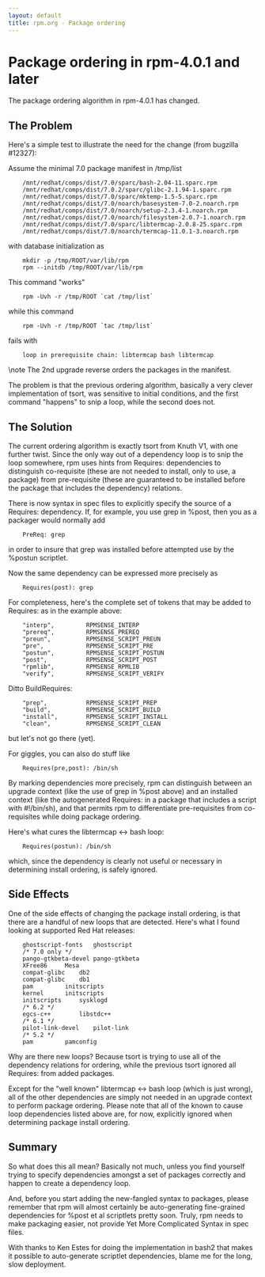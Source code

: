 ```yaml
---
layout: default
title: rpm.org - Package ordering
---
```

# Package ordering in rpm-4.0.1 and later

The package ordering algorithm in rpm-4.0.1 has changed.

## The Problem

Here's a simple test to illustrate the need for the change (from
bugzilla #12327):

Assume the minimal 7.0 package manifest in /tmp/list
```
	/mnt/redhat/comps/dist/7.0/sparc/bash-2.04-11.sparc.rpm
	/mnt/redhat/comps/dist/7.0.2/sparc/glibc-2.1.94-1.sparc.rpm
	/mnt/redhat/comps/dist/7.0/sparc/mktemp-1.5-5.sparc.rpm
	/mnt/redhat/comps/dist/7.0/noarch/basesystem-7.0-2.noarch.rpm
	/mnt/redhat/comps/dist/7.0/noarch/setup-2.3.4-1.noarch.rpm
	/mnt/redhat/comps/dist/7.0/noarch/filesystem-2.0.7-1.noarch.rpm
	/mnt/redhat/comps/dist/7.0/sparc/libtermcap-2.0.8-25.sparc.rpm
	/mnt/redhat/comps/dist/7.0/noarch/termcap-11.0.1-3.noarch.rpm
```

with database initialization as
```
	mkdir -p /tmp/ROOT/var/lib/rpm
	rpm --initdb /tmp/ROOT/var/lib/rpm
```

This command "works"
```
	rpm -Uvh -r /tmp/ROOT `cat /tmp/list`
```
while this command
```
	rpm -Uvh -r /tmp/ROOT `tac /tmp/list`
```
fails with 
```
	loop in prerequisite chain: libtermcap bash libtermcap
```

\note The 2nd upgrade reverse orders the packages in the manifest.

The problem is that the previous ordering algorithm, basically a very clever
implementation of tsort, was sensitive to initial conditions, and the first
command "happens" to snip a loop, while the second does not.

## The Solution

The current ordering algorithm is exactly tsort from Knuth V1, with one further
twist. Since the only way out of a dependency loop is to snip the loop
somewhere, rpm uses hints from Requires: dependencies to distinguish
co-requisite (these are not needed to install, only to use, a package) from
pre-requisite (these are guaranteed to be installed before the package that
includes the dependency) relations.

There is now syntax in spec files to explicitly specify the source of a
Requires: dependency.  If, for example, you use grep in %post, then you
as a packager would normally add
```
	PreReq: grep
```
in order to insure that grep was installed before attempted use by the 
%postun scriptlet.

Now the same dependency can be expressed more precisely as
```
	Requires(post): grep
```

For completeness, here's the complete set of tokens that may be
added to Requires: as in the example above:
```
    "interp",         RPMSENSE_INTERP
    "prereq",         RPMSENSE_PREREQ
    "preun",          RPMSENSE_SCRIPT_PREUN
    "pre",            RPMSENSE_SCRIPT_PRE
    "postun",         RPMSENSE_SCRIPT_POSTUN
    "post",           RPMSENSE_SCRIPT_POST
    "rpmlib",         RPMSENSE_RPMLIB
    "verify",         RPMSENSE_SCRIPT_VERIFY
```

Ditto BuildRequires:
```
    "prep",           RPMSENSE_SCRIPT_PREP
    "build",          RPMSENSE_SCRIPT_BUILD
    "install",        RPMSENSE_SCRIPT_INSTALL
    "clean",          RPMSENSE_SCRIPT_CLEAN
```
but let's not go there (yet).

For giggles, you can also do stuff like
```
	Requires(pre,post): /bin/sh
```

By marking dependencies more precisely, rpm can distinguish between
an upgrade context (like the use of grep in %post above) and an installed
context (like the autogenerated Requires: in a package that includes a
script with #!/bin/sh), and that permits rpm to differentiate pre-requisites
from co-requisites while doing package ordering.

Here's what cures the libtermcap <-> bash loop:
```
	Requires(postun): /bin/sh
```
which, since the dependency is clearly not useful or necessary in determining
install ordering, is safely ignored.

## Side Effects

One of the side effects of changing the package install ordering, is that
there are a handful of new loops that are detected. Here's what I found
looking at supported Red Hat releases:

```
    ghostscript-fonts	ghostscript
    /* 7.0 only */
    pango-gtkbeta-devel	pango-gtkbeta
    XFree86		Mesa
    compat-glibc	db2
    compat-glibc	db1
    pam			initscripts
    kernel		initscripts
    initscripts		sysklogd
    /* 6.2 */
    egcs-c++		libstdc++
    /* 6.1 */
    pilot-link-devel	pilot-link
    /* 5.2 */
    pam			pamconfig
```

Why are there new loops? Because tsort is trying to use all of the
dependency relations for ordering, while the previous tsort ignored all
Requires: from added packages.

Except for the "well known" libtermcap <-> bash loop (which is just wrong),
all of the other dependencies are simply not needed in an upgrade context
to perform package ordering. Please note that all of the known to cause
loop dependencies listed above are, for now, explicitly ignored when
determining package install ordering.

## Summary

So what does this all mean? Basically not much, unless you find yourself
trying to specify dependencies amongst a set of packages correctly and
happen to create a dependency loop.

And, before you start adding the new-fangled syntax to packages, please
remember that rpm will almost certainly be auto-generating fine-grained
dependencies for %post et al scriptlets pretty soon. Truly, rpm needs to
make packaging easier, not provide Yet More Complicated Syntax in spec files.

With thanks to Ken Estes for doing the implementation in bash2 that makes
it possible to auto-generate scriptlet dependencies, blame me for the long,
slow deployment.
